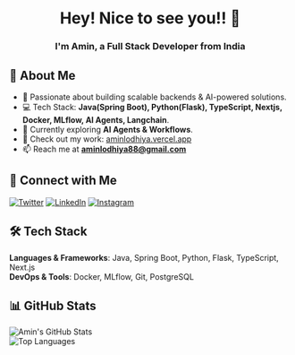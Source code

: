 <h1 align="center">Hey! Nice to see you!! 👋</h1>
<h3 align="center">I'm Amin, a Full Stack Developer from India</h3>

## 🚀 About Me  
- 🔹 Passionate about building scalable backends & AI-powered solutions.  
- 💻 Tech Stack: **Java(Spring Boot), Python(Flask), TypeScript, Nextjs, Docker, MLflow, AI Agents, Langchain**.  
- 🌱 Currently exploring **AI Agents & Workflows**.  
- 📂 Check out my work: [aminlodhiya.vercel.app](https://aminlodhiya.vercel.app/)  
- 📫 Reach me at **aminlodhiya88@gmail.com**  

## 📍 Connect with Me  
[![Twitter](https://img.shields.io/badge/Twitter-1DA1F2?logo=twitter&style=for-the-badge&logoColor=white)](https://twitter.com/aminlodhiya)  [![LinkedIn](https://img.shields.io/badge/LinkedIn-0077B5?logo=linkedin&style=for-the-badge&logoColor=white)](https://linkedin.com/in/aminlodhiya)  [![Instagram](https://img.shields.io/badge/Instagram-E4405F?logo=instagram&style=for-the-badge&logoColor=white)](https://instagram.com/aminlodhiya07)  

## 🛠️ Tech Stack  
**Languages & Frameworks**: Java, Spring Boot, Python, Flask, TypeScript, Next.js  
**DevOps & Tools**: Docker, MLflow, Git, PostgreSQL  

## 📊 GitHub Stats  
![Amin's GitHub Stats](https://github-readme-stats.vercel.app/api?username=aminlodhiya&show_icons=true&theme=dark)  
![Top Languages](https://github-readme-stats.vercel.app/api/top-langs?username=aminlodhiya&layout=compact&theme=dark)  
